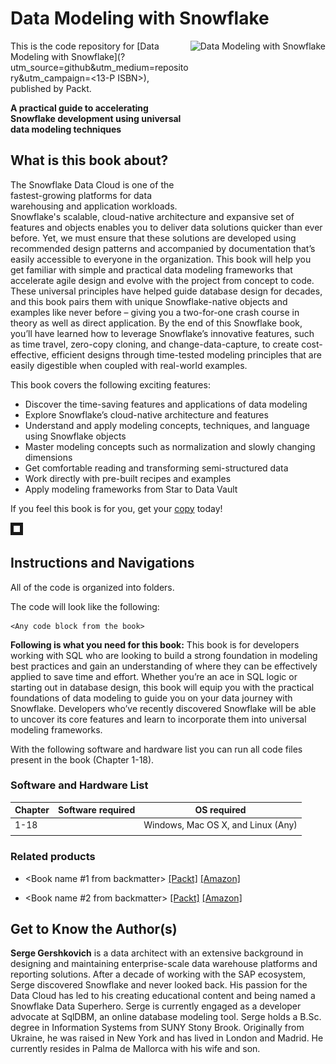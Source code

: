 # Data Modeling with Snowflake

<a href="<Packtpub book link>?utm_source=github&utm_medium=repository&utm_campaign=<13-P ISBN>"><img src="https://static.packt-cdn.com/products/<13-P ISBN>/cover/smaller" alt="Data Modeling with Snowflake" height="256px" align="right"></a>

This is the code repository for [Data Modeling with Snowflake](<Packtpub book link>?utm_source=github&utm_medium=repository&utm_campaign=<13-P ISBN>), published by Packt.

**A practical guide to accelerating Snowflake development using universal data modeling techniques**

## What is this book about?
The Snowflake Data Cloud is one of the fastest-growing platforms for data warehousing and application workloads. Snowflake's scalable, cloud-native architecture and expansive set of features and objects enables you to deliver data solutions quicker than ever before.
Yet, we must ensure that these solutions are developed using recommended design patterns and accompanied by documentation that’s easily accessible to everyone in the organization.
This book will help you get familiar with simple and practical data modeling frameworks that accelerate agile design and evolve with the project from concept to code. These universal principles have helped guide database design for decades, and this book pairs them with unique Snowflake-native objects and examples like never before – giving you a two-for-one crash course in theory as well as direct application.
By the end of this Snowflake book, you’ll have learned how to leverage Snowflake’s innovative features, such as time travel, zero-copy cloning, and change-data-capture, to create cost-effective, efficient designs through time-tested modeling principles that are easily digestible when coupled with real-world examples.

This book covers the following exciting features: 
* Discover the time-saving features and applications of data modeling
* Explore Snowflake’s cloud-native architecture and features
* Understand and apply modeling concepts, techniques, and language using Snowflake objects
* Master modeling concepts such as normalization and slowly changing dimensions
* Get comfortable reading and transforming semi-structured data
* Work directly with pre-built recipes and examples
* Apply modeling frameworks from Star to Data Vault

If you feel this book is for you, get your [copy](https://www.amazon.com/dp/1837634459) today!

<a href="https://www.packtpub.com/?utm_source=github&utm_medium=banner&utm_campaign=GitHubBanner"><img src="https://raw.githubusercontent.com/PacktPublishing/GitHub/master/GitHub.png" alt="https://www.packtpub.com/" border="5" /></a>

## Instructions and Navigations
All of the code is organized into folders.

The code will look like the following:
```
<Any code block from the book>

```

**Following is what you need for this book:**
This book is for developers working with SQL who are looking to build a strong foundation in modeling best practices and gain an understanding of where they can be effectively applied to save time and effort. Whether you’re an ace in SQL logic or starting out in database design, this book will equip you with the practical foundations of data modeling to guide you on your data journey with Snowflake. Developers who’ve recently discovered Snowflake will be able to uncover its core features and learn to incorporate them into universal modeling frameworks.	

With the following software and hardware list you can run all code files present in the book (Chapter 1-18).

### Software and Hardware List

| Chapter  | Software required                                                                    | OS required                        |
| -------- | -------------------------------------------------------------------------------------| -----------------------------------|
|  1-18		  |   							                                            			  | Windows, Mac OS X, and Linux (Any) |
|          |   																					  |                                    |


### Related products <Other books you may enjoy>
* <Book name #1 from backmatter> [[Packt]](<Book link on Packtpub>) [[Amazon]](https://www.amazon.com/dp/<10P-ISBN>)

* <Book name #2 from backmatter> [[Packt]](<Book link on Packtpub>) [[Amazon]](https://www.amazon.com/dp/<10P-ISBN>)

## Get to Know the Author(s)
**Serge Gershkovich** is a data architect with an extensive background in designing and maintaining enterprise-scale data warehouse platforms and reporting solutions.
After a decade of working with the SAP ecosystem, Serge discovered Snowflake and never looked back. His passion for the Data Cloud has led to his creating educational content and being named a Snowflake Data Superhero. Serge is currently engaged as a developer advocate at SqlDBM, an online database modeling tool.
Serge holds a B.Sc. degree in Information Systems from SUNY Stony Brook. Originally from Ukraine, he was raised in New York and has lived in London and Madrid.
He currently resides in Palma de Mallorca with his wife and son.


